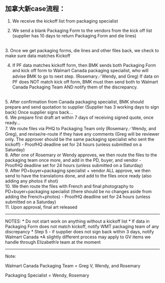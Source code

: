 ## 加拿大新case流程：

1. We receive the kickoff list from packaging specialist<br>

2. We send a blank Packaging Form to the vendors from the kick off list (supplier has 10 days to return Packaging Form and die lines)
<br>
3. Once we get packaging forms, die lines and other files back, we check to make sure data matches Kickoff<br>

4. If PF data matches kickoff form, then BMK sends both Packaging Form and kick off form to Walmart Canada packaging specialist, who will advise BMK to go to next step. (Rosemary／Wendy, and Greg)
If data on PF does NOT match kick off form, BMK must then send both to Walmart Canada Packaging Team AND notify them of the discrepancy.
<br>
5. After confirmation from Canada packaging specialist, BMK should prepare and send quotation to supplier (Supplier has 3 working days to sign back) Once supplier signs back…
<br>
6. We prepare first draft art within 7 days of receiving signed quote, once ready…
<br>
7. We route files via PHQ to Packaging Team only (Rosemary／Wendy, and Greg), and revise/re-route if they have any comments (Greg will be reviewer only. The approver should be the same packaging specialist who sent the kickoff) - ProofHQ deadline set for 24 hours (unless submitted on a Saturday)
<br>
8. After one of Rosemary or Wendy approves, we then route the files to the packaging team once more, and add in the PD, buyer, and vendor  - ProofHQ deadline set for 24 hours (unless submitted on a Saturday)
<br>
9. After PD+buyer+packaging specialist + vendor ALL approve, we then send to have the translations done, and add to the files once ready (also adding any photos if shot) 
<br>
10. We then route the files with French and final photography to PD+buyer+packaging specialist (there should be no changes aside from adding the French+photos) - ProofHQ deadline set for 24 hours (unless submitted on a Saturday)
<br>
11. Upon approval, final art released<br>

<hr>
NOTES:
* Do not start work on anything without a kickoff list
* If data in Packaging Form does not match kickoff, notify WMT packaging team of any discrepancy
* Step 5 - if supplier does not sign back within 3 days, notify Walmart Canada
*A slightly different process may apply to GV items we handle through Elizabeth’e team at the moment
<hr>
Note: <br>

Walmart Canada Packaging Team = Greg V, Wendy, and Rosemary<br>

Packaging Specialist = Wendy, Rosemary<br>
